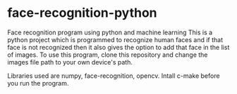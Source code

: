 # face-recognition-python
Face recognition program using python and machine learning
This is a python project which is programmed to recognize human faces and if that face is not recognized then it also gives the option to add that face in the list of images.
To use this program, clone this repository and change the images file path to your own device's path.

Libraries used are numpy, face-recognition, opencv. Intall c-make before you run the program.
